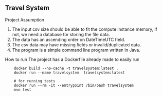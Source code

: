 ## Travel System
Project Assumption
1. The input csv size should be able to fit the compute instance memory, if not, we need a database for storing the file data.
2. The data has an ascending order on DateTimeUTC field.
3. The csv data may have missing fields or invalid/duplicated data.
4. The program is a simple command line program written in Java.

How to run
The project has a Dockerfile already made to easily run
```
    docker build --no-cache -t travelsystem:latest .
    docker run --name travelsystem  travelsystem:latest
    
    # for running tests
    docker run --rm -it --entrypoint /bin/bash travelsystem
    mvn test
```